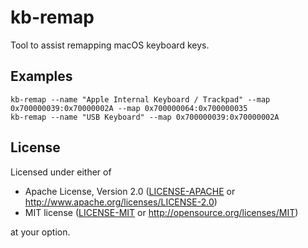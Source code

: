 # kb-remap

Tool to assist remapping macOS keyboard keys.

## Examples

```
kb-remap --name "Apple Internal Keyboard / Trackpad" --map 0x700000039:0x70000002A --map 0x700000064:0x700000035
kb-remap --name "USB Keyboard" --map 0x700000039:0x70000002A
```

## License

Licensed under either of

- Apache License, Version 2.0 ([LICENSE-APACHE](LICENSE-APACHE) or
  http://www.apache.org/licenses/LICENSE-2.0)
- MIT license ([LICENSE-MIT](LICENSE-MIT) or http://opensource.org/licenses/MIT)

at your option.
